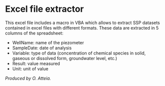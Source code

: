 # Excel file extractor

This excel file includes a macro in VBA which allows to extract SSP datasets contained in excel files with different formats. These data are extracted in 5 columns of the spreadsheet:

- WellName: name of the piezometer
- SampleDate: date of analysis
- Variable: type of data (concentration of chemical species in solid, gaseous or dissolved form, groundwater level, etc.)
- Result: value measured
- Unit: unit of value

*Produced by O. Atteia.*


